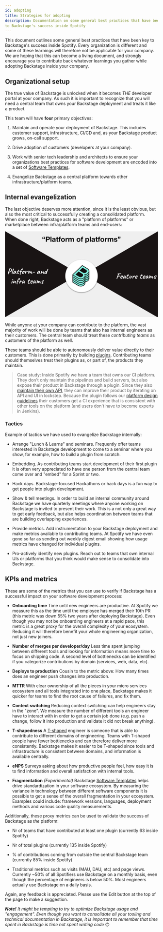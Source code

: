 ```yaml
---
id: adopting
title: Strategies for adopting
description: Documentation on some general best practices that have been key
to Backstage's success inside Spotify
---
```


This document outlines some general best practices that have been key to
Backstage's success inside Spotify. Every organization is different and some of
these learnings will therefore not be applicable for your company. We are hoping
that this can become a living document, and strongly encourage you to contribute
back whatever learnings you gather while adopting Backstage inside your company.

## Organizational setup

The true value of Backstage is unlocked when it becomes _THE_ developer portal
at your company. As such it is important to recognize that you will need a
central team that owns your Backstage deployment and treats it like a product.

This team will have **four** primary objectives:

1. Maintain and operate your deployment of Backstage. This includes customer
   support, infrastructure, CI/CD and, as your Backstage product grows, on-call
   support.

2. Drive adoption of customers (developers at your company).

3. Work with senior tech leadership and architects to ensure your organizations
   best practices for software development are encoded into a set of
   [Software Templates](../features/software-templates/index.md).

4. Evangelize Backstage as a central platform towards other
   infrastructure/platform teams.

## Internal evangelization

The last objective deserves more attention, since it is the least obvious, but
also the most critical to successfully creating a consolidated platform. When
done right, Backstage acts as a "platform of platforms" or marketplace between
infra/platform teams and end-users:

![pop](../assets/pop.png)

While anyone at your company can contribute to the platform, the vast majority
of work will be done by teams that also has internal engineers as their
customers. The central team should treat these _contributing teams_ as customers
of the platform as well.

These teams should be able to autonomously deliver value directly to their
customers. This is done primarily by building [plugins](../plugins/index.md).
Contributing teams should themselves treat their plugins as, or part of, the
products they maintain.

> Case study: Inside Spotify we have a team that owns our CI platform. They
> don't only maintain the pipelines and build servers, but also expose their
> product in Backstage through a plugin. Since they also
> [maintain their own API](../plugins/call-existing-api.md), they can improve
> their product by iterating on API and UI in lockstep. Because the plugin
> follows our [platform design guidelines](../dls/design.md) their customers get
> a CI experience that is consistent with other tools on the platform (and users
> don't have to become experts in Jenkins).

### Tactics

Example of tactics we have used to evangelize Backstage internally:

- Arrange "Lunch & Learns" and seminars. Frequently offer teams interested in
  Backstage development to come to a seminar where you show, for example, how to
  build a plugin from scratch.

- Embedding. As contributing teams start development of their first plugin it is
  often very appreciated to have one person from the central team come over and
  "embed" for a Sprint or two.

- Hack days. Backstage-focused Hackathons or hack days is a fun way to get
  people into plugin development.

- Show & tell meetings. In order to build an internal community around Backstage
  we have quarterly meetings where anyone working on Backstage is invited to
  present their work. This is a not only a great way to get early feedback, but
  also helps coordination between teams that are building overlapping
  experiences.

- Provide metrics. Add instrumentation to your Backstage deployment and make
  metrics available to contributing teams. At Spotify we have even gone so far
  as sending out weekly digest email showing how usage metrics have changed for
  individual plugins.

- Pro-actively identify new plugins. Reach out to teams that own internal UIs or
  platforms that you think would make sense to consolidate into Backstage.

## KPIs and metrics

These are some of the metrics that you can use to verify if Backstage has a
successful impact on your software development process:

- **Onboarding time** Time until new engineers are productive. At Spotify we
  measure this as the time until the employee has merged their 10th PR (this
  metric was down 55% two years after deploying Backstage). Even though you may
  not be onboarding engineers at a rapid pace, this metric is a great proxy for
  the overall complexity of your ecosystem. Reducing it will therefore benefit
  your whole engineering organization, not just new joiners.

- **Number of merges per developer/day** Less time spent jumping between
  different tools and looking for information means more time to focus on
  shipping code. A second level of bottlenecks can be identified if you
  categorize contributions by domain (services, web, data, etc).

- **Deploys to production** Cousin to the metric above: How many times does an
  engineer push changes into production.

- **MTTR** With clear ownership of all the pieces in your micro services
  ecosystem and all tools integrated into one place, Backstage makes it quicker
  for teams to find the root cause of failures, and fix them.

- **Context switching** Reducing context switching can help engineers stay in
  the "zone". We measure the number of different tools an engineer have to
  interact with in order to get a certain job done (e.g. push a change, follow
  it into production and validate it did not break anything).

- **T-shapedness** A
  [T-shaped](https://medium.com/@jchyip/why-t-shaped-people-e8706198e437)
  engineer is someone that is able to contribute to different domains of
  engineering. Teams with T-shaped people have fewer bottlenecks and can
  therefore deliver more consistently. Backstage makes it easier to be T-shaped
  since tools and infrastructure is consistent between domains, and information
  is available centrally.

- **eNPS** Surveys asking about how productive people feel, how easy it is to
  find information and overall satisfaction with internal tools.

- **Fragmentation** _(Experimental)_ Backstage
  [Software Templates](../features/software-templates/index.md) helps drive
  standardization in your software ecosystem. By measuring the variance in
  technology between different software components it is possible to get a sense
  of the overall fragmentation in your ecosystem. Examples could include:
  framework versions, languages, deployment methods and various code quality
  measurements.

Additionally, these proxy metrics can be used to validate the success of
Backstage as _the_ platform:

- Nr of teams that have contributed at least one plugin (currently 63 inside
  Spotify)

- Nr of total plugins (currently 135 inside Spotify)

- % of contributions coming from outside the central Backstage team (currently
  85% inside Spotify)

- Traditional metrics such as visits (MAU, DAU, etc) and page views. Currently
  ~50% of all Spotifiers use Backstage on a monthly basis, even though the
  percentage of engineers is below 50%. Most engineers actually use Backstage on
  a daily basis.

Again, any feedback is appreciated. Please use the Edit button at the top of the
page to make a suggestion.

_**Note!** It might be tempting to try to optimize Backstage usage and
"engagement". Even though you want to consolidate all your tooling and technical
documentation in Backstage, it is important to remember that time spent in
Backstage is time not spent writing code_ 🙃
